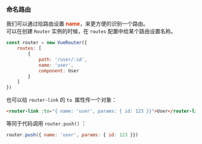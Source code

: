### 命名路由
我们可以通过给路由设置 **<font color="#d63200">name</font>**，来更方便的识别一个路由。      
可以在创建 ```Router``` 实例的时候，在 ```routes``` 配置中给某个路由设置名称。
```JavaScript
const router = new VueRouter({
    routes: [
        {
            path: '/user/:id', 
            name: 'user', 
            component: User 
        }
    ]
})
```
也可以给 ```router-link``` 的 ```to ```属性传一个对象：
```HTML
<router-link :to="{ name: 'user', params: { id: 123 }}">User</router-link>
```
等同于代码调用 ```router.push()``` ：
```JavaScript
router.push({ name: 'user', params: { id: 123 }})
```